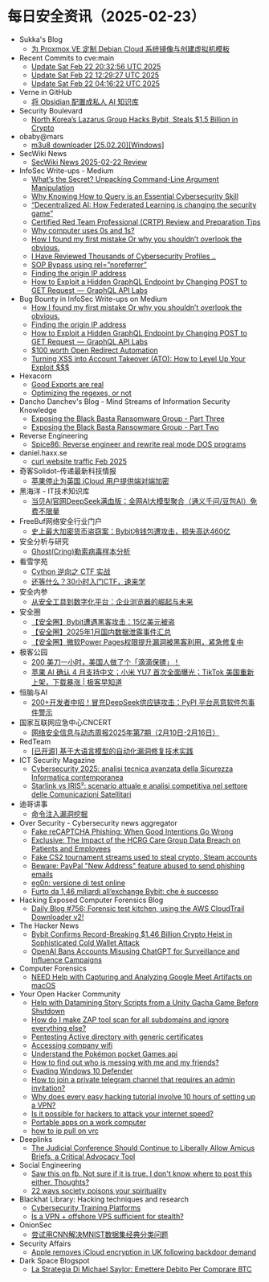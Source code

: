 # 每日安全资讯（2025-02-23）

- Sukka's Blog
  - [为 Proxmox VE 定制 Debian Cloud 系统镜像与创建虚拟机模板](https://blog.skk.moe/post/proxmox-ve-customize-debian-cloud-image/)
- Recent Commits to cve:main
  - [Update Sat Feb 22 20:32:56 UTC 2025](https://github.com/trickest/cve/commit/5e98bbb20f0dd8d6dc639b97f2323c23c503e557)
  - [Update Sat Feb 22 12:29:27 UTC 2025](https://github.com/trickest/cve/commit/6132c10b6c926d058a24d7e74af071b013397923)
  - [Update Sat Feb 22 04:16:22 UTC 2025](https://github.com/trickest/cve/commit/f720023121b0b386135b0303e4a594fa65f218bc)
- Verne in GitHub
  - [将 Obsidian 配置成私人 AI 知识库](https://blog.einverne.info/post/2025/02/obsidian-personal-ai-knowledge-base.html)
- Security Boulevard
  - [North Korea’s Lazarus Group Hacks Bybit, Steals $1.5 Billion in Crypto](https://securityboulevard.com/2025/02/north-koreas-lazarus-group-hacks-bybit-steals-1-5-billion-in-crypto/)
- obaby@mars
  - [m3u8 downloader [25.02.20][Windows]](https://h4ck.org.cn/2025/02/19461)
- SecWiki News
  - [SecWiki News 2025-02-22 Review](http://www.sec-wiki.com/?2025-02-22)
- InfoSec Write-ups - Medium
  - [What’s the Secret? Unpacking Command-Line Argument Manipulation](https://infosecwriteups.com/whats-the-secret-unpacking-command-line-argument-manipulation-fd215510191a?source=rss----7b722bfd1b8d---4)
  - [Why Knowing How to Query is an Essential Cybersecurity Skill](https://infosecwriteups.com/why-knowing-how-to-query-is-an-essential-cybersecurity-skill-ce22f86226eb?source=rss----7b722bfd1b8d---4)
  - [“Decentralized AI: How Federated Learning is changing the security game”](https://infosecwriteups.com/decentralized-ai-how-federated-learning-is-changing-the-security-game-1fa46915fc92?source=rss----7b722bfd1b8d---4)
  - [Certified Red Team Professional (CRTP) Review and Preparation Tips](https://infosecwriteups.com/certified-red-team-professional-crtp-review-and-preparation-tips-72fa10999172?source=rss----7b722bfd1b8d---4)
  - [Why computer uses 0s and 1s?](https://infosecwriteups.com/why-computer-uses-0s-and-1s-bee2645771f2?source=rss----7b722bfd1b8d---4)
  - [How I found my first mistake Or why you shouldn’t overlook the obvious.](https://infosecwriteups.com/how-i-found-my-first-mistake-or-why-you-shouldnt-overlook-the-obvious-1f1d443afa6b?source=rss----7b722bfd1b8d---4)
  - [I Have Reviewed Thousands of Cybersecurity Profiles ..](https://infosecwriteups.com/i-have-reviewed-thousands-of-cybersecurity-profiles-6d1040d6cff5?source=rss----7b722bfd1b8d---4)
  - [SOP Bypass using rel=”noreferrer”](https://infosecwriteups.com/sop-bypass-using-rel-noreferrer-20ee273bc848?source=rss----7b722bfd1b8d---4)
  - [Finding the origin IP address](https://infosecwriteups.com/finding-the-origin-ip-address-1e9cd5073e8c?source=rss----7b722bfd1b8d---4)
  - [How to Exploit a Hidden GraphQL Endpoint by Changing POST to GET Request  —  GraphQL API Labs](https://infosecwriteups.com/how-to-exploit-a-hidden-graphql-endpoint-by-changing-post-to-get-request-graphql-api-labs-c7675e5f8049?source=rss----7b722bfd1b8d---4)
- Bug Bounty in InfoSec Write-ups on Medium
  - [How I found my first mistake Or why you shouldn’t overlook the obvious.](https://infosecwriteups.com/how-i-found-my-first-mistake-or-why-you-shouldnt-overlook-the-obvious-1f1d443afa6b?source=rss----7b722bfd1b8d--bug_bounty)
  - [Finding the origin IP address](https://infosecwriteups.com/finding-the-origin-ip-address-1e9cd5073e8c?source=rss----7b722bfd1b8d--bug_bounty)
  - [How to Exploit a Hidden GraphQL Endpoint by Changing POST to GET Request  —  GraphQL API Labs](https://infosecwriteups.com/how-to-exploit-a-hidden-graphql-endpoint-by-changing-post-to-get-request-graphql-api-labs-c7675e5f8049?source=rss----7b722bfd1b8d--bug_bounty)
  - [$100 worth Open Redirect Automation](https://infosecwriteups.com/100-worth-open-redirect-automation-3e2f9e36bade?source=rss----7b722bfd1b8d--bug_bounty)
  - [Turning XSS into Account Takeover (ATO): How to Level Up Your Exploit $$$](https://infosecwriteups.com/turning-xss-into-account-takeover-ato-how-to-level-up-your-exploit-16126c271476?source=rss----7b722bfd1b8d--bug_bounty)
- Hexacorn
  - [Good Exports are real](https://www.hexacorn.com/blog/2025/02/22/good-exports-are-real/)
  - [Optimizing the regexes, or not](https://www.hexacorn.com/blog/2025/02/22/optimizing-the-regexes-or-not/)
- Dancho Danchev's Blog - Mind Streams of Information Security Knowledge
  - [Exposing the Black Basta Ransomware Group - Part Three](https://ddanchev.blogspot.com/2025/02/exposing-black-basta-ransomware-group_22.html)
  - [Exposing the Black Basta Ransowmare Group - Part Two](https://ddanchev.blogspot.com/2025/02/exposing-black-basta-ransowmare-group-part-two.html)
- Reverse Engineering
  - [Spice86: Reverse engineer and rewrite real mode DOS programs](https://www.reddit.com/r/ReverseEngineering/comments/1ivurk2/spice86_reverse_engineer_and_rewrite_real_mode/)
- daniel.haxx.se
  - [curl website traffic Feb 2025](https://daniel.haxx.se/blog/2025/02/22/curl-website-traffic-feb-2025/)
- 奇客Solidot–传递最新科技情报
  - [苹果停止为英国 iCloud 用户提供端对端加密](https://www.solidot.org/story?sid=80619)
- 黑海洋 - IT技术知识库
  - [当贝AI官网DeepSeek满血版：全网AI大模型聚合（通义千问/豆包AI）免费不限量](https://blog.upx8.com/4698)
- FreeBuf网络安全行业门户
  - [史上最大加密货币盗窃案：Bybit冷钱包遭攻击，损失高达460亿](https://www.freebuf.com/news/422577.html)
- 安全分析与研究
  - [Ghost(Cring)勒索病毒样本分析](https://mp.weixin.qq.com/s?__biz=MzA4ODEyODA3MQ==&mid=2247490635&idx=1&sn=a8453bc0dab8c6813cf41100839f78b9&chksm=902fb363a7583a75c497cdcec549d3efbdd6f0fb1bfaaa73619f426f47d22909fa83d711e3e5&scene=58&subscene=0#rd)
- 看雪学苑
  - [Cython 逆向之 CTF 实战](https://mp.weixin.qq.com/s?__biz=MjM5NTc2MDYxMw==&mid=2458589904&idx=1&sn=e20eee8cb5a86ee3d5096ef1bdec153d&chksm=b18c2a5a86fba34cf16fb10f2e0ff9f5e2562dc0ecd692c0a8ee03dc022c9039df2b7e7dcd8c&scene=58&subscene=0#rd)
  - [还等什么？30小时入门CTF，速来学](https://mp.weixin.qq.com/s?__biz=MjM5NTc2MDYxMw==&mid=2458589904&idx=2&sn=ccd17c95416f5e697fefa5c953322212&chksm=b18c2a5a86fba34c0f6787b754b5a38f403382e408ff9f8491cf9a923d97f3af84124b1718d1&scene=58&subscene=0#rd)
- 安全内参
  - [从安全工具到数字化平台：企业浏览器的崛起与未来](https://mp.weixin.qq.com/s?__biz=MzI4NDY2MDMwMw==&mid=2247513803&idx=1&sn=9ec4bf279f37a9ab4275045d0a634ac6&chksm=ebfaf1ebdc8d78fd9c8ed64a22e325a000cd6578a1fe4a2a958e70fa181fe138a57cff547090&scene=58&subscene=0#rd)
- 安全圈
  - [【安全圈】Bybit遭遇黑客攻击：15亿美元被盗](https://mp.weixin.qq.com/s?__biz=MzIzMzE4NDU1OQ==&mid=2652068081&idx=1&sn=9323a8a39c23ab689a6250fecadc821d&chksm=f36e74b1c419fda795e4281d40840701eaa933a271e5e631b1eb176cde40b653749d872b12f8&scene=58&subscene=0#rd)
  - [【安全圈】2025年1月国内数据泄露事件汇总](https://mp.weixin.qq.com/s?__biz=MzIzMzE4NDU1OQ==&mid=2652068081&idx=2&sn=265740774dab2618251d31c1513db09f&chksm=f36e74b1c419fda72836e181a86a6aa628937ce89d104b2d25a10900f10122a676c2f9e75f91&scene=58&subscene=0#rd)
  - [【安全圈】微软Power Pages权限提升漏洞被黑客利用，紧急修复中](https://mp.weixin.qq.com/s?__biz=MzIzMzE4NDU1OQ==&mid=2652068081&idx=3&sn=6d7fd58dc0942e6b518c29bfda1a134e&chksm=f36e74b1c419fda7f96d8f80f1629c532499358501c51808dabfa2b893809f0be21da93b5bc8&scene=58&subscene=0#rd)
- 极客公园
  - [200 美刀一小时，美国人做了个「滴滴保镖」！](https://mp.weixin.qq.com/s?__biz=MTMwNDMwODQ0MQ==&mid=2653074202&idx=1&sn=862535ec39ab1443e7727b5f2de78b78&chksm=7e57ceac492047ba7d23980d2cf14faff98b2fd592f55ff1dd58abd5a9b5cfe5d3e73af018cd&scene=58&subscene=0#rd)
  - [苹果 AI 确认 4 月支持中文；小米 YU7 首次全面曝光；TikTok 美国重新上架，下载暴涨 | 极客早知道](https://mp.weixin.qq.com/s?__biz=MTMwNDMwODQ0MQ==&mid=2653074216&idx=1&sn=7934d9f063f35c30c13d3752a89f0ca3&chksm=7e57ce9e492047884bf0b04b660c05a89f0080bf629186911248686f403fd6bbf0db00a43193&scene=58&subscene=0#rd)
- 恒脑与AI
  - [200+开发者中招！冒充DeepSeek供应链攻击：PyPI 平台恶意软件包事件警示](https://mp.weixin.qq.com/s?__biz=MzI1MDU5NjYwNg==&mid=2247496679&idx=1&sn=ea6bed63ed5a0044bddb23a0347d1bb3&chksm=e9fd6e76de8ae760725579de85e98b8cdea543486d135c0c2134d5acfb5c5f662ab84574c4b8&scene=58&subscene=0#rd)
- 国家互联网应急中心CNCERT
  - [网络安全信息与动态周报2025年第7期（2月10日-2月16日）](https://mp.weixin.qq.com/s?__biz=MzIwNDk0MDgxMw==&mid=2247499676&idx=1&sn=3ebcdc16f974eacec9bbbd12413b88e8&chksm=973accfea04d45e8811dce5bb39a72ca6b4978c2078700cc40d7c63b78dbc6a0c49928b4f0cf&scene=58&subscene=0#rd)
- RedTeam
  - [[已开源] 基于大语言模型的自动化漏洞修复技术实践](https://mp.weixin.qq.com/s?__biz=Mzg5NjAxNjc5OQ==&mid=2247484218&idx=1&sn=798de36b9ce61a02dfbbd11529d91ff6&chksm=c006cbcaf77142dc7bde37c43bbb2960b02b68e3d95bda0dfb1f432a8319c62337ab2f62c84f&scene=58&subscene=0#rd)
- ICT Security Magazine
  - [Cybersecurity 2025: analisi tecnica avanzata della Sicurezza Informatica contemporanea](https://www.ictsecuritymagazine.com/articoli/cybersecurity-2025-tendenze/)
  - [Starlink vs IRIS²: scenario attuale e analisi competitiva nel settore delle Comunicazioni Satellitari](https://www.ictsecuritymagazine.com/articoli/starlink-vs-iris%c2%b2-sicurezza/)
- 迪哥讲事
  - [命令注入漏洞挖掘](https://mp.weixin.qq.com/s?__biz=MzIzMTIzNTM0MA==&mid=2247497178&idx=1&sn=6f788f65837fb6ca1cbe920215c81bb7&chksm=e8a5ffb9dfd276afb25562e0817cfaa6ff4344d83f0aa3d82680724d240bb1d96a2d1888848b&scene=58&subscene=0#rd)
- Over Security - Cybersecurity news aggregator
  - [Fake reCAPTCHA Phishing: When Good Intentions Go Wrong](https://kostas-ts.medium.com/fake-recaptcha-phishing-when-good-intentions-go-wrong-9886a995ff09)
  - [Exclusive: The Impact of the HCRG Care Group Data Breach on Patients and Employees](https://www.suspectfile.com/exclusive-the-impact-of-the-hcrg-care-group-data-breach-on-patients-and-employees/)
  - [Fake CS2 tournament streams used to steal crypto, Steam accounts](https://www.bleepingcomputer.com/news/security/fake-cs2-tournament-streams-used-to-steal-crypto-steam-accounts/)
  - [Beware: PayPal "New Address" feature abused to send phishing emails](https://www.bleepingcomputer.com/news/security/beware-paypal-new-address-feature-abused-to-send-phishing-emails/)
  - [eg0n: versione di test online](https://roccosicilia.com/2025/02/22/eg0n-versione-di-test-online/)
  - [Furto da 1,46 miliardi all’exchange Bybit: che è successo](https://www.cybersecurity360.it/nuove-minacce/furto-da-146-miliardi-allexchange-bybit-che-e-successo/)
- Hacking Exposed Computer Forensics Blog
  - [Daily Blog #756: Forensic test kitchen, using the AWS CloudTrail Downloader v2!](https://www.hecfblog.com/2025/02/daily-blog-756-forensic-test-kitchen.html)
- The Hacker News
  - [Bybit Confirms Record-Breaking $1.46 Billion Crypto Heist in Sophisticated Cold Wallet Attack](https://thehackernews.com/2025/02/bybit-confirms-record-breaking-146.html)
  - [OpenAI Bans Accounts Misusing ChatGPT for Surveillance and Influence Campaigns](https://thehackernews.com/2025/02/openai-bans-accounts-misusing-chatgpt.html)
- Computer Forensics
  - [NEED Help with Capturing and Analyzing Google Meet Artifacts on macOS](https://www.reddit.com/r/computerforensics/comments/1ivd3rm/need_help_with_capturing_and_analyzing_google/)
- Your Open Hacker Community
  - [Help with Datamining Story Scripts from a Unity Gacha Game Before Shutdown](https://www.reddit.com/r/HowToHack/comments/1ivpd6y/help_with_datamining_story_scripts_from_a_unity/)
  - [How do I make ZAP tool scan for all subdomains and ignore everything else?](https://www.reddit.com/r/HowToHack/comments/1ivsd17/how_do_i_make_zap_tool_scan_for_all_subdomains/)
  - [Pentesting Active directory with generic certificates](https://www.reddit.com/r/HowToHack/comments/1ivp08r/pentesting_active_directory_with_generic/)
  - [Accessing company wifi](https://www.reddit.com/r/HowToHack/comments/1ivh0ct/accessing_company_wifi/)
  - [Understand the Pokémon pocket Games api](https://www.reddit.com/r/HowToHack/comments/1ivqmvv/understand_the_pokémon_pocket_games_api/)
  - [How to find out who is messing with me and my friends?](https://www.reddit.com/r/HowToHack/comments/1ivqatp/how_to_find_out_who_is_messing_with_me_and_my/)
  - [Evading Windows 10 Defender](https://www.reddit.com/r/HowToHack/comments/1ivgj9c/evading_windows_10_defender/)
  - [How to join a private telegram channel that requires an admin invitation?](https://www.reddit.com/r/HowToHack/comments/1ivuk4m/how_to_join_a_private_telegram_channel_that/)
  - [Why does every easy hacking tutorial involve 10 hours of setting up a VPN?](https://www.reddit.com/r/HowToHack/comments/1ivrdkd/why_does_every_easy_hacking_tutorial_involve_10/)
  - [Is it possible for hackers to attack your internet speed?](https://www.reddit.com/r/HowToHack/comments/1ivpanc/is_it_possible_for_hackers_to_attack_your/)
  - [Portable apps on a work computer](https://www.reddit.com/r/HowToHack/comments/1ivlmd7/portable_apps_on_a_work_computer/)
  - [how to ip pull on vrc](https://www.reddit.com/r/HowToHack/comments/1ivho8h/how_to_ip_pull_on_vrc/)
- Deeplinks
  - [The Judicial Conference Should Continue to Liberally Allow Amicus Briefs, a Critical Advocacy Tool](https://www.eff.org/deeplinks/2025/02/judicial-conference-should-continue-liberally-allow-amicus-briefs-critical)
- Social Engineering
  - [Saw this on fb. Not sure if it is true. I don't know where to post this either. Thoughts?](https://www.reddit.com/r/SocialEngineering/comments/1ivn49r/saw_this_on_fb_not_sure_if_it_is_true_i_dont_know/)
  - [22 ways society poisons your spirituality](https://www.reddit.com/r/SocialEngineering/comments/1iv7fzb/22_ways_society_poisons_your_spirituality/)
- Blackhat Library: Hacking techniques and research
  - [Cybersecurity Training Platforms](https://www.reddit.com/r/blackhat/comments/1ivtm54/cybersecurity_training_platforms/)
  - [Is a VPN + offshore VPS sufficient for stealth?](https://www.reddit.com/r/blackhat/comments/1iv6ibv/is_a_vpn_offshore_vps_sufficient_for_stealth/)
- OnionSec
  - [尝试用CNN解决MNIST数据集经典分类问题](https://mp.weixin.qq.com/s?__biz=MzUyMTUwMzI3Ng==&mid=2247485571&idx=1&sn=d51aa8f4c841386d80202428a0d598e9&chksm=f9db5fc0ceacd6d6020bfec410b7da56966bcd99054d26546fb65e0c320876a9ffa2fb2cbf99&scene=58&subscene=0#rd)
- Security Affairs
  - [Apple removes iCloud encryption in UK following backdoor demand](https://securityaffairs.com/174500/security/apple-removes-icloud-encryption-in-uk.html)
- Dark Space Blogspot
  - [La Strategia Di Michael Saylor: Emettere Debito Per Comprare BTC](http://darkwhite666.blogspot.com/2025/02/la-strategia-di-michael-saylor-emettere.html)
